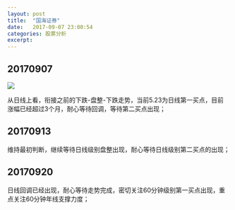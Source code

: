 ```yaml
---
layout: post
title:  "国海证券"
date:   2017-09-07 23:00:54
categories: 股票分析
excerpt: 
---
```


## 20170907

![](http://7xnjqr.com1.z0.glb.clouddn.com/%E5%9B%BD%E6%B5%B7%E8%AF%81%E5%88%B8_20170907091150.png)

从日线上看，衔接之前的下跌-盘整-下跌走势，当前5.23为日线第一买点，目前涨幅已经超过3个月，耐心等待回调，等待第二买点出现；

## 20170913

维持最初判断，继续等待日线级别盘整出现，耐心等待日线级别第二买点的出现；

## 20170920

日线回调已经出现，耐心等待走势完成，密切关注60分钟级别第一买点出现，重点关注60分钟年线支撑力度；